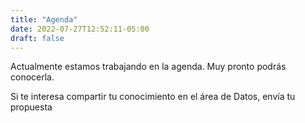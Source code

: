 ```yaml
---
title: "Agenda"
date: 2022-07-27T12:52:11-05:00
draft: false
---
```



Actualmente estamos trabajando en la agenda. Muy pronto podrás conocerla.

Si te interesa compartir tu conocimiento en el área de Datos, envía tu propuesta